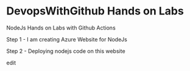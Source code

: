 # DevopsWithGithub Hands on Labs
 NodeJs Hands on Labs with Github Actions
 
Step 1 - I am creating Azure Website for NodeJs

Step 2 - Deploying nodejs code on this website

edit
